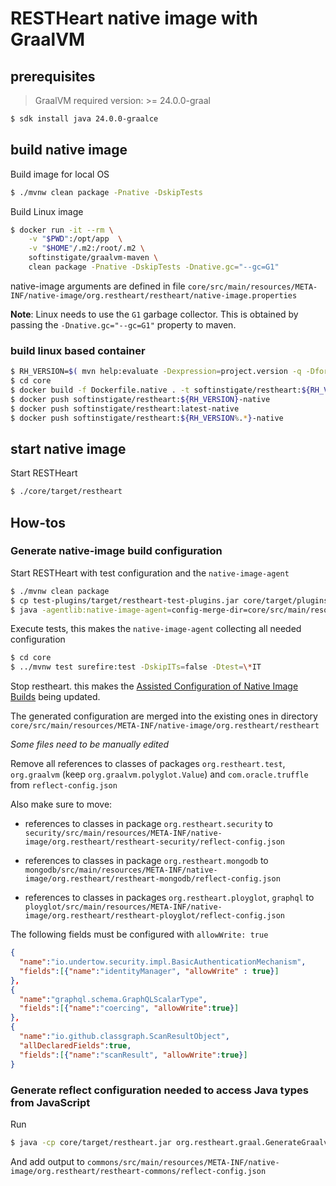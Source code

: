 # RESTHeart native image with GraalVM

## prerequisites

> GraalVM required version: >= 24.0.0-graal

```bash
$ sdk install java 24.0.0-graalce
```

## build native image

Build image for local OS

```bash
$ ./mvnw clean package -Pnative -DskipTests
```

Build Linux image

```bash
$ docker run -it --rm \
    -v "$PWD":/opt/app  \
    -v "$HOME"/.m2:/root/.m2 \
    softinstigate/graalvm-maven \
    clean package -Pnative -DskipTests -Dnative.gc="--gc=G1"
```

native-image arguments are defined in file `core/src/main/resources/META-INF/native-image/org.restheart/restheart/native-image.properties`

__Note__: Linux needs to use the `G1` garbage collector. This is obtained by passing the `-Dnative.gc="--gc=G1"` property to maven.

### build linux based container

```bash
$ RH_VERSION=$( mvn help:evaluate -Dexpression=project.version -q -DforceStdout ) && echo version=$RH_VERSION, major version=${RH_VERSION%.*}
$ cd core
$ docker build -f Dockerfile.native . -t softinstigate/restheart:${RH_VERSION}-native -t softinstigate/restheart:latest-native -t softinstigate/restheart:${RH_VERSION%.*}-native
$ docker push softinstigate/restheart:${RH_VERSION}-native
$ docker push softinstigate/restheart:latest-native
$ docker push softinstigate/restheart:${RH_VERSION%.*}-native
```

## start native image

Start RESTHeart

```bash
$ ./core/target/restheart
```

## How-tos

### Generate native-image build configuration

Start RESTHeart with test configuration and the `native-image-agent`

```bash
$ ./mvnw clean package
$ cp test-plugins/target/restheart-test-plugins.jar core/target/plugins
$ java -agentlib:native-image-agent=config-merge-dir=core/src/main/resources/META-INF/native-image/org.restheart/restheart/ -jar core/target/restheart.jar -o core/src/test/resources/etc/conf-overrides.yml
```

Execute tests, this makes the `native-image-agent` collecting all needed configuration

```bash
$ cd core
$ ../mvnw test surefire:test -DskipITs=false -Dtest=\*IT
```

Stop restheart. this makes the [Assisted Configuration of Native Image Builds](https://github.com/oracle/graal/blob/master/substratevm/BuildConfiguration.md#assisted-configuration-of-native-image-builds) being updated.

The generated configuration are merged into the existing ones in directory `core/src/main/resources/META-INF/native-image/org.restheart/restheart`

*Some files need to be manually edited*

Remove all references to classes of packages `org.restheart.test`, `org.graalvm` (keep `org.graalvm.polyglot.Value`) and `com.oracle.truffle` from `reflect-config.json`

Also make sure to move:

- references to classes in package `org.restheart.security` to `security/src/main/resources/META-INF/native-image/org.restheart/restheart-security/reflect-config.json`

- references to classes in package `org.restheart.mongodb` to `mongodb/src/main/resources/META-INF/native-image/org.restheart/restheart-mongodb/reflect-config.json`

- references to classes in packages `org.restheart.ployglot`, `graphql` to `ployglot/src/main/resources/META-INF/native-image/org.restheart/restheart-ployglot/reflect-config.json`


The following fields must be configured with `allowWrite: true`

```json
{
  "name":"io.undertow.security.impl.BasicAuthenticationMechanism",
  "fields":[{"name":"identityManager", "allowWrite" : true}]
},
{
  "name":"graphql.schema.GraphQLScalarType",
  "fields":[{"name":"coercing", "allowWrite":true}]
},
{
  "name":"io.github.classgraph.ScanResultObject",
  "allDeclaredFields":true,
  "fields":[{"name":"scanResult", "allowWrite":true}]
}
```

### Generate reflect configuration needed to access Java types from JavaScript

Run

```bash
$ java -cp core/target/restheart.jar org.restheart.graal.GenerateGraalvmReflectConfig
```

And add output to `commons/src/main/resources/META-INF/native-image/org.restheart/restheart-commons/reflect-config.json`